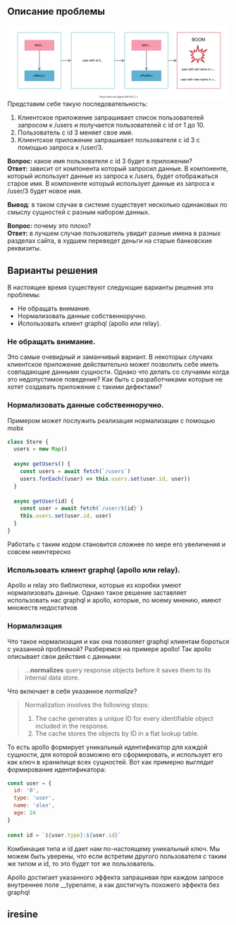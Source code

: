 ## Описание проблемы

![problem](./static/irsene-problem.svg)
Представим себе такую последовательность:
1. Клиентское приложение запрашивает список пользователей запросом к /users и получается пользователей с id от 1 до 10.
2. Пользователь с id 3 меняет свое имя.
3. Клиентское приложение запрашивает пользователя с id 3 с помощью запроса к /user/3.

**Вопрос:** какое имя пользователя с id 3 будет в приложении?<br/>
**Ответ:** зависит от компонента который запросил данные. В компоненте, который использует данные из запроса к /users,
будет отображаться старое имя. В компоненте который использует данные из запроса к /user/3 будет новое имя.

**Вывод**: в таком случае в системе существует несколько одинаковых по смыслу сущностей с разным набором данных. 

**Вопрос:** почему это плохо?<br/>
**Ответ:** в лучшем случае пользователь увидит разные имена в разных разделах сайта, в худшем переведет деньги на старые банковские реквизиты.

## Варианты решения

В настоящее время существуют следующие варианты решения это проблемы:

* Не обращать внимание.
* Нормализовать данные собственноручно.
* Использовать клиент graphql (apollo или relay).

### Не обращать внимание.

Это самые очевидный и заманчивый вариант. В некоторых случаях клиентское приложение действительно может позволить 
себе иметь совпадающие данными сущности. Однако что делать со случаями когда это недопустимое поведение? Как быть с разработчиками которые не хотят создавать приложение с такими дефектами?

### Нормализовать данные собственноручно.

Примером может послужить реализация нормализации c помощью mobx
```js
class Store {
  users = new Map()
  
  async getUsers() {
    const users = await fetch(`/users`)
    users.forEach((user) => this.users.set(user.id, user))
  }
  
  async getUser(id) {
    const user = await fetch(`/user/${id}`)
    this.users.set(user.id, user)
  }
}
```
Работать с таким кодом становится сложнее по мере его увеличения и совсем неинтересно

### Использовать клиент graphql (apollo или relay).

Apollo и relay это библиотеки, которые из коробки умеют нормализовать данные. Однако такое решение 
заставляет использовать нас graphql и apollo, которые, по моему мнению, имеют множеств недостатков

### Нормализация

Что такое нормализация и как она позволяет graphql клиентам бороться с указанной проблемой? Разберемся на примере apollo! 
Так apollo описывает свои действия с данными: 
> ...**normalizes** query response objects before it saves them to its internal data store.

Что включает в себя указанное *normalize*? 
> Normalization involves the following steps:
> 1. The cache generates a unique ID for every identifiable object included in the response.
> 2. The cache stores the objects by ID in a flat lookup table.

То есть apollo формирует уникальный идентификатор для каждой сущности, для которой возможно его сформировать, и 
использует его как ключ в хранилище всех сущностей. Вот как примерно выглядит формирование идентификатора:
```js
const user = {
  id: '0',
  type: 'user',
  name: 'alex',
  age: 24
}

const id = `${user.type}:${user.id}`
```
Комбинация типа и id дает нам по-настоящему уникальный ключ. Мы можем быть уверены, что если встретим другого пользователя 
с таким же типом и id, то это будет тот же пользователь.

Apollo достигает указанного эффекта запрашивая при каждом запросе внутреннее поле __typename, а как достигнуть похожего эффекта без graphql

## iresine



